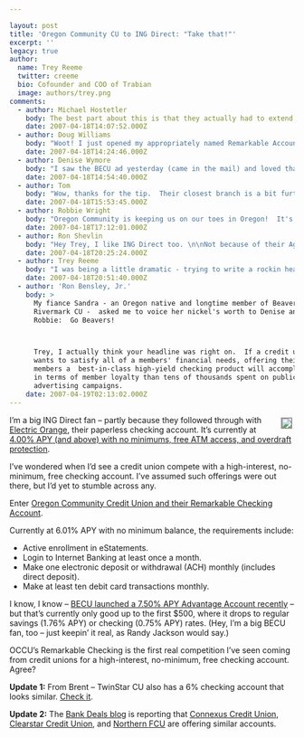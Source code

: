 ```yaml
---

layout: post
title: 'Oregon Community CU to ING Direct: "Take that!"'
excerpt: ''
legacy: true
author:
  name: Trey Reeme
  twitter: creeme
  bio: Cofounder and COO of Trabian
  image: authors/trey.png
comments:
  - author: Michael Hostetler
    body: The best part about this is that they actually had to extend the hours to handle the demand.
    date: 2007-04-18T14:07:52.000Z
  - author: Doug Williams
    body: "Woot! I just opened my appropriately named Remarkable Account.  \n\nBye-bye NYC ATM fees (although the POS/Signature debit transaction requirements should help offset that for the CU).\n\nIncredibly spartan website aside, their online products and customer service have allowed me to keep them as my primary financial institution no matter where I've lived.\n\nBravo!"
    date: 2007-04-18T14:24:46.000Z
  - author: Denise Wymore
    body: "I saw the BECU ad yesterday (came in the mail) and loved that, in my opinion, it is merely promoting thrift. \n\nOregon's checking promotes the good ol' days of credit union checking -- paying more than decent dividends because we CAN! and we SHOULD!\n\nGo Ducks!!"
    date: 2007-04-18T14:54:40.000Z
  - author: Tom
    body: "Wow, thanks for the tip.  Their closest branch is a bit further from me than I'd like, but with free ATMs this just might be worth it for me!"
    date: 2007-04-18T15:53:45.000Z
  - author: Robbie Wright
    body: "Oregon Community is keeping us on our toes in Oregon!  It's great to see a CU do an account like this.\r\n\r\nAnd Denise, you're wrong...\r\n\r\nGo Beavs."
    date: 2007-04-18T17:12:01.000Z
  - author: Ron Shevlin
    body: "Hey Trey, I like ING Direct too. \n\nNot because of their Agent Orange checking account (or whatever they call it), but because they came into the US and said to the rest of the industry... well, I can't repeat that here, cuz I bet you want to keep this a family friendly site.\n\nThey showed the industry that the key to success was a FOCUSED strategy, and didn't try to BS consumers w/ this \"we're an integrated, full service FS firm\" charade that so many big banks put on.\n\nSo when I read the title of this post, I couldn't help but think you are so far off base with the  \"take that!\" remark. \n\nOregon CCU's foray into this is SO far behind the times (have you heard of Emigrant, Wamu, Citi, and the other OL high-yield providers?) that I can NOT imagine ING Direct feeling even the slightest tremor from this announcement.\n\nOf course, if you were being sarcastic with the \"take that!\" comment, then sorry for not picking up on that. "
    date: 2007-04-18T20:25:24.000Z
  - author: Trey Reeme
    body: "I was being a little dramatic - trying to write a rockin headline.  \n\nThat said, for this credit union's members and those eligible to join, I think it's quite competitive.  \n\nDoes it have ING Direct shaking in their boots?  It isn't even on their radar and shouldn't be - unless it catches on with many many more local FIs. \n\nThe other providers that you mention (Emigrant, etc.) might have competitive _high yield savings_ offerings, but they aren't doing it in checking like ING Direct is with Electric Orange - I'm talking a no minimum balance high-yield checking account.  As \"this post\":http://bankdeals.blogspot.com/2007/03/best-checking-accounts-online-high.html points out, such accounts are popping up at the local level for banks and CUs - with most being no-national-brand institutions.  Very much on the fringe still...\n\nSo I do believe it's ahead of the times.  Call it a case of the \"over dramatic\" headline.  "
    date: 2007-04-18T20:51:40.000Z
  - author: 'Ron Bensley, Jr.'
    body: >
      My fiance Sandra - an Oregon native and longtime member of Beaverton's
      Rivermark CU -  asked me to voice her nickel's worth to Denise and
      Robbie:  Go Beavers!



      Trey, I actually think your headline was right on.  If a credit union truly
      wants to satisfy all of a members' financial needs, offering their active
      members a  best-in-class high-yield checking product will accomplish more
      in terms of member loyalty than tens of thousands spent on publicity and
      advertising campaigns.
    date: 2007-04-19T02:13:02.000Z
---
```


<p><a href="https://www.oregoncommunitycu.org"><img src="/images/legacy/occu.gif" style="float:right; border: 2px solid #999999; margin: 4px;" /></a>I&#8217;m a big <span class="caps">ING</span> Direct fan &#8211; partly because they followed through with <a href="http://opensourcecu.com/articles/2006/11/30/electric-orange-rolls-out-to-targeted-ing-direct-customers">Electric Orange</a>, their paperless checking account.  It&#8217;s currently at <a href="http://home.ingdirect.com/products/products.asp?s=ElectricOrange">4.00% <span class="caps">APY</span> (and above) with no minimums, free <span class="caps">ATM</span> access, and overdraft protection</a>.</p>
<p>I&#8217;ve wondered when I&#8217;d see a credit union compete with a high-interest, no-minimum, free checking account.  I&#8217;ve assumed such offerings were out there, but I&#8217;d yet to stumble across any.</p>
<p>Enter <a href="https://www.oregoncommunitycu.org/">Oregon Community Credit Union and their Remarkable Checking Account</a>.</p>
<p>Currently at 6.01% <span class="caps">APY</span> with no minimum balance, the requirements include:</p>
<ul>
<li>Active enrollment in eStatements.</li>
<li>Login to Internet Banking at least once a month.</li>
<li>Make one electronic deposit or withdrawal (ACH) monthly (includes direct deposit).</li>
<li>Make at least ten debit card transactions monthly.</li>
</ul>
<p>I know, I know &#8211; <a href="http://www.becu.org/default.asp?pid=ratetables#checksave"><span class="caps">BECU</span> launched a 7.50% <span class="caps">APY</span> Advantage Account recently</a> &#8211; but that&#8217;s currently only good up to the first $500, where it drops to regular savings (1.76% <span class="caps">APY</span>) or checking (0.75% <span class="caps">APY</span>) rates.  (Hey, I&#8217;m a big <span class="caps">BECU</span> fan, too &#8211; just keepin&#8217; it real, as Randy Jackson would say.)</p>
<p><span class="caps">OCCU</span>&#8217;s Remarkable Checking is the first real competition I&#8217;ve seen coming from credit unions for a high-interest, no-minimum, free checking account.  Agree?</p>
<p><strong>Update 1:</strong> From Brent &#8211; TwinStar CU also has a 6% checking account that looks similar. <a href="https://www.twinstarcu.com/specials/accelerator.php">Check it</a>.</p>
<p><strong>Update 2:</strong> The <a href="http://bankdeals.blogspot.com/2007/03/best-checking-accounts-online-high.html">Bank Deals blog</a> is reporting that <a href="http://www.connexuscu.org/asp/products/product_5_3.asp">Connexus Credit Union</a>, <a href="http://www.clearstarfcu.com/products/checking_accounts.html">Clearstar Credit Union</a>, and <a href="http://www.northernfcu.com/ebranch/cu.html?pageid=106">Northern <span class="caps">FCU</span></a> are offering similar accounts.</p>